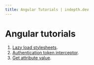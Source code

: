 ```yaml
---
title: Angular Tutorials | indepth.dev
---
```


# Angular tutorials

1. [Lazy load stylesheets](/tutorials/angular/lazy-load-stylesheets).
2. [Authentication token interceptor](/tutorials/angular/authentication-token-interceptor).
3. [Get attribute value](/tutorials/angular/get-attribute-value).
